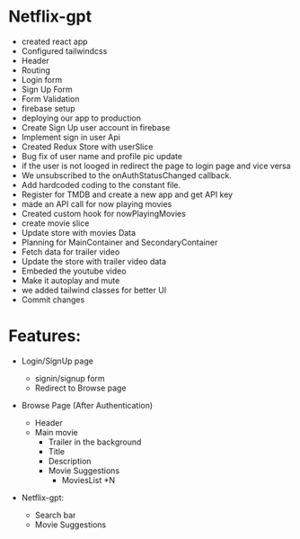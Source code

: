 # Netflix-gpt

- created react app
- Configured tailwindcss
- Header
- Routing
- Login form
- Sign Up Form
- Form Validation
- firebase setup
- deploying our app to production
- Create Sign Up user account in firebase
- Implement sign in user Api
- Created Redux Store with userSlice
- Bug fix of user name and profile pic update
- if the user is not looged in redirect the page to login page and vice versa
- We unsubscribed to the onAuthStatusChanged callback.
- Add hardcoded coding to the constant file.
- Register for TMDB and create a new app and get API key
- made an API call for now playing movies
- Created custom hook for nowPlayingMovies
- create movie slice
- Update store with movies Data
- Planning for MainContainer and SecondaryContainer
- Fetch data for trailer video
- Update the store with trailer video data
- Embeded the youtube video
- Make it autoplay and mute
- we added tailwind classes for better UI
- Commit changes

# Features:

- Login/SignUp page

  - signin/signup form
  - Redirect to Browse page

- Browse Page (After Authentication)

  - Header
  - Main movie
    - Trailer in the background
    - Title
    - Description
    - Movie Suggestions
      - MoviesList \*N

- Netflix-gpt:
  - Search bar
  - Movie Suggestions
